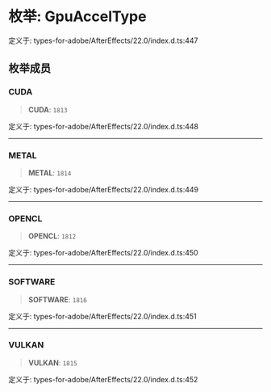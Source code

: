 # 枚举: GpuAccelType

定义于: types-for-adobe/AfterEffects/22.0/index.d.ts:447

## 枚举成员

### CUDA

> **CUDA**: `1813`

定义于: types-for-adobe/AfterEffects/22.0/index.d.ts:448

***

### METAL

> **METAL**: `1814`

定义于: types-for-adobe/AfterEffects/22.0/index.d.ts:449

***

### OPENCL

> **OPENCL**: `1812`

定义于: types-for-adobe/AfterEffects/22.0/index.d.ts:450

***

### SOFTWARE

> **SOFTWARE**: `1816`

定义于: types-for-adobe/AfterEffects/22.0/index.d.ts:451

***

### VULKAN

> **VULKAN**: `1815`

定义于: types-for-adobe/AfterEffects/22.0/index.d.ts:452
